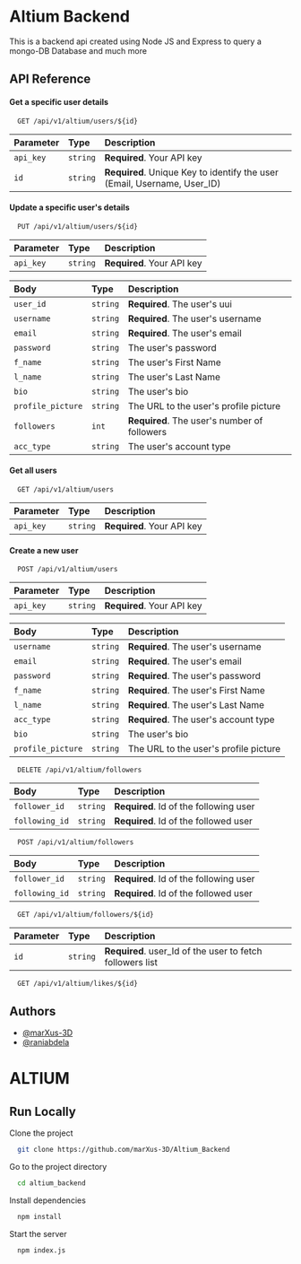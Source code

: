 
# Altium Backend

This is a backend api created using Node JS and Express to query a mongo-DB Database and much more


## API Reference

#### Get a specific user details

```http
  GET /api/v1/altium/users/${id}
```

| Parameter | Type     | Description                |
| :-------- | :------- | :------------------------- |
| `api_key` | `string` | **Required**. Your API key |
| `id`      | `string` | **Required**. Unique Key to identify the user (Email, Username, User_ID)|

#### Update a specific user's details
```http
  PUT /api/v1/altium/users/${id}
```

| Parameter | Type     | Description                |
| :-------- | :------- | :------------------------- |
| `api_key` | `string` | **Required**. Your API key |

| Body      | Type     | Description                  |
| :-------- | :------- | :-------------------------   |
| `user_id` | `string` | **Required**. The user's uui |
| `username` | `string` | **Required**. The user's username |
| `email` | `string` | **Required**. The user's email |
| `password` | `string` |The user's password |
| `f_name` | `string` |The user's First Name |
| `l_name` | `string` | The user's Last Name |
| `bio` | `string` | The user's bio |
| `profile_picture` | `string` | The URL to the user's profile picture |
| `followers` | `int` | **Required**. The user's number of followers |
| `acc_type` | `string` | The user's account type |


#### Get all users

```http
  GET /api/v1/altium/users
```

| Parameter | Type     | Description                |
| :-------- | :------- | :------------------------- |
| `api_key` | `string` | **Required**. Your API key |

#### Create a new user

```http
  POST /api/v1/altium/users
```

| Parameter | Type     | Description                |
| :-------- | :------- | :------------------------- |
| `api_key` | `string` | **Required**. Your API key |

| Body      | Type     | Description                  |
| :-------- | :------- | :-------------------------   |
| `username` | `string` | **Required**. The user's username |
| `email` | `string` | **Required**. The user's email |
| `password` | `string` | **Required**. The user's password |
| `f_name` | `string` | **Required**. The user's First Name |
| `l_name` | `string` | **Required**. The user's Last Name |
| `acc_type` | `string` |**Required**. The user's account type |
| `bio` | `string` | The user's bio |
| `profile_picture` | `string` | The URL to the user's profile picture |

```http
  DELETE /api/v1/altium/followers
```

| Body | Type     | Description                       |
| :-------- | :------- | :-------------------------------- |
| `follower_id`      | `string` | **Required**. Id of the following user |
| `following_id`      | `string` | **Required**. Id of the followed user |

```http
  POST /api/v1/altium/followers
```

| Body | Type     | Description                       |
| :-------- | :------- | :-------------------------------- |
| `follower_id`      | `string` | **Required**. Id of the following user |
| `following_id`      | `string` | **Required**. Id of the followed user |

```http
  GET /api/v1/altium/followers/${id}
```

| Parameter | Type     | Description                       |
| :-------- | :------- | :-------------------------------- |
| `id`      | `string` | **Required**. user_Id of the user to fetch followers list |

```http
  GET /api/v1/altium/likes/${id}
```


## Authors

- [@marXus-3D](https://github.com/marXus-3D)
- [@raniabdela](https://github.com/raniabdela)

#
# ALTIUM


## Run Locally

Clone the project

```bash
  git clone https://github.com/marXus-3D/Altium_Backend
```

Go to the project directory

```bash
  cd altium_backend
```

Install dependencies

```bash
  npm install
```

Start the server

```bash
  npm index.js
```

